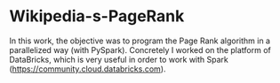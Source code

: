 # Wikipedia-s-PageRank
In this work, the objective was to program the Page Rank algorithm in a parallelized way (with PySpark).
Concretely I worked on the platform of DataBricks, which is very useful in order to work with Spark (https://community.cloud.databricks.com).

